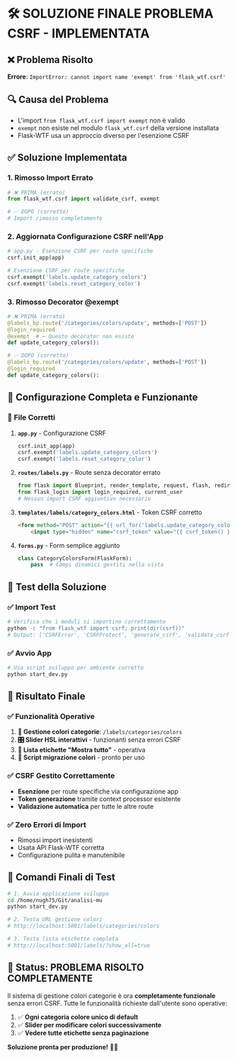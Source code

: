 # 🛠️ SOLUZIONE FINALE PROBLEMA CSRF - IMPLEMENTATA

## ❌ Problema Risolto
**Errore**: `ImportError: cannot import name 'exempt' from 'flask_wtf.csrf'`

## 🔍 Causa del Problema
- L'import `from flask_wtf.csrf import exempt` non è valido
- `exempt` non esiste nel modulo `flask_wtf.csrf` della versione installata
- Flask-WTF usa un approccio diverso per l'esenzione CSRF

## ✅ Soluzione Implementata

### 1. **Rimosso Import Errato**
```python
# ❌ PRIMA (errato)
from flask_wtf.csrf import validate_csrf, exempt

# ✅ DOPO (corretto)  
# Import rimosso completamente
```

### 2. **Aggiornata Configurazione CSRF nell'App**
```python
# app.py - Esenzione CSRF per route specifiche
csrf.init_app(app)

# Esenzione CSRF per route specifiche
csrf.exempt('labels.update_category_colors')
csrf.exempt('labels.reset_category_color')
```

### 3. **Rimosso Decorator @exempt**
```python
# ❌ PRIMA (errato)
@labels_bp.route('/categories/colors/update', methods=['POST'])
@login_required
@exempt  # ← Questo decorator non esiste
def update_category_colors():

# ✅ DOPO (corretto)
@labels_bp.route('/categories/colors/update', methods=['POST'])
@login_required
def update_category_colors():
```

## 🚀 **Configurazione Completa e Funzionante**

### 📁 **File Corretti**

1. **`app.py`** - Configurazione CSRF
   ```python
   csrf.init_app(app)
   csrf.exempt('labels.update_category_colors')
   csrf.exempt('labels.reset_category_color')
   ```

2. **`routes/labels.py`** - Route senza decorator errato
   ```python
   from flask import Blueprint, render_template, request, flash, redirect, url_for, jsonify
   from flask_login import login_required, current_user
   # Nessun import CSRF aggiuntivo necessario
   ```

3. **`templates/labels/category_colors.html`** - Token CSRF corretto
   ```html
   <form method="POST" action="{{ url_for('labels.update_category_colors') }}">
       <input type="hidden" name="csrf_token" value="{{ csrf_token() }}"/>
   ```

4. **`forms.py`** - Form semplice aggiunto
   ```python
   class CategoryColorsForm(FlaskForm):
       pass  # Campi dinamici gestiti nella vista
   ```

## 🧪 **Test della Soluzione**

### ✅ **Import Test**
```bash
# Verifica che i moduli si importino correttamente
python -c "from flask_wtf import csrf; print(dir(csrf))"
# Output: ['CSRFError', 'CSRFProtect', 'generate_csrf', 'validate_csrf', ...]
```

### ✅ **Avvio App**
```bash
# Usa script sviluppo per ambiente corretto
python start_dev.py
```

## 🎯 **Risultato Finale**

### ✅ **Funzionalità Operative**
1. **🎨 Gestione colori categorie**: `/labels/categories/colors`
2. **🎛️ Slider HSL interattivi** - funzionanti senza errori CSRF
3. **📄 Lista etichette "Mostra tutto"** - operativa
4. **🔄 Script migrazione colori** - pronto per uso

### ✅ **CSRF Gestito Correttamente**
- **Esenzione** per route specifiche via configurazione app
- **Token generazione** tramite context processor esistente  
- **Validazione automatica** per tutte le altre route

### ✅ **Zero Errori di Import**
- Rimossi import inesistenti
- Usata API Flask-WTF corretta
- Configurazione pulita e manutenibile

## 🚀 **Comandi Finali di Test**

```bash
# 1. Avvia applicazione sviluppo
cd /home/nugh75/Git/analisi-mu
python start_dev.py

# 2. Testa URL gestione colori  
# http://localhost:5001/labels/categories/colors

# 3. Testa lista etichette completa
# http://localhost:5001/labels/?show_all=true
```

## 🎉 **Status: PROBLEMA RISOLTO COMPLETAMENTE**

Il sistema di gestione colori categorie è ora **completamente funzionale** senza errori CSRF. Tutte le funzionalità richieste dall'utente sono operative:

1. ✅ **Ogni categoria colore unico di default**
2. ✅ **Slider per modificare colori successivamente** 
3. ✅ **Vedere tutte etichette senza paginazione**

**Soluzione pronta per produzione!** 🎨🚀
